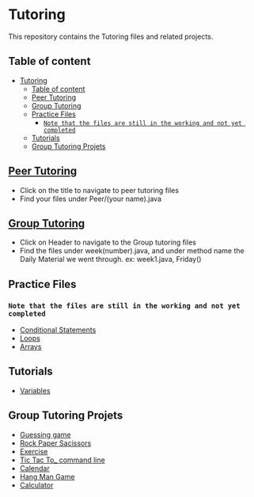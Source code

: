 # Tutoring

This repository contains the Tutoring files and related projects.

## Table of content

- [Tutoring](#tutoring)
  - [Table of content](#table-of-content)
  - [Peer Tutoring](#peer-tutoring)
  - [Group Tutoring](#group-tutoring)
  - [Practice Files](#practice-files)
    - [`Note that the files are still in the working and not yet completed`](#note-that-the-files-are-still-in-the-working-and-not-yet-completed)
  - [Tutorials](#tutorials)
  - [Group Tutoring Projets](#group-tutoring-projets)

## [Peer Tutoring](https://github.com/REAPERali00/Tutoring/tree/main/Tutoring/src/Peer)

- Click on the title to navigate to peer tutoring files
- Find your files under Peer/(your name).java

## [Group Tutoring](https://github.com/REAPERali00/Tutoring/tree/main/Tutoring/src/Winter2023)

- Click on Header to navigate to the Group tutoring files
- Find the files under week(number).java, and under method name the Daily Material we went through. ex: week1.java, Friday()

## Practice Files

### `Note that the files are still in the working and not yet completed`

- [Conditional Statements](https://github.com/REAPERali00/Tutoring/blob/main/Tutoring/src/Practice/Conditional_statments.java)
- [Loops](https://github.com/REAPERali00/Tutoring/blob/main/Tutoring/src/Practice/Loops.java)
- [Arrays](https://github.com/REAPERali00/Tutoring/blob/main/Tutoring/src/Practice/Array_practice.java)

## Tutorials
- [Variables](https://github.com/REAPERali00/Tutoring/blob/main/Tutoring/src/Tutorial/Variables.java)

## Group Tutoring Projets

- [Guessing game](https://github.com/REAPERali00/Tutoring/blob/main/Tutoring/src/Weekly/Guessing_Game.java)
- [Rock Paper Sacissors](https://github.com/REAPERali00/Tutoring/blob/main/Tutoring/src/Weekly/RPS.java)
- [Exercise](https://github.com/REAPERali00/Tutoring/blob/main/Tutoring/src/Exercise/Exercise.java)
- [Tic Tac To\_ command line](https://github.com/REAPERali00/Tutoring/blob/main/Tutoring/src/TicTacToe/TicTacToe.java)
- [Calendar](https://github.com/REAPERali00/Tutoring/tree/main/Calendar/src/Calendar)
- [Hang Man Game](https://github.com/REAPERali00/Tutoring/blob/main/Hangman/src/HangMan.java)
- [Calculator](https://github.com/REAPERali00/Tutoring/blob/main/Tutoring/src/Calculator/Calculator.java)